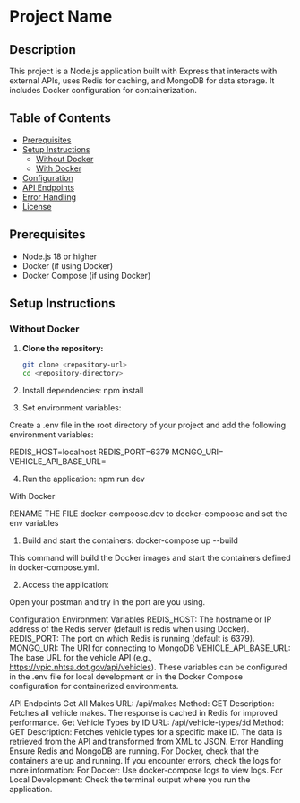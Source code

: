 # Project Name

## Description

This project is a Node.js application built with Express that interacts with external APIs, uses Redis for caching, and MongoDB for data storage. It includes Docker configuration for containerization.

## Table of Contents

- [Prerequisites](#prerequisites)
- [Setup Instructions](#setup-instructions)
  - [Without Docker](#without-docker)
  - [With Docker](#with-docker)
- [Configuration](#configuration)
- [API Endpoints](#api-endpoints)
- [Error Handling](#error-handling)
- [License](#license)

## Prerequisites

- Node.js 18 or higher
- Docker (if using Docker)
- Docker Compose (if using Docker)

## Setup Instructions

### Without Docker

1. **Clone the repository:**

   ```bash
   git clone <repository-url>
   cd <repository-directory>

   ```

2. Install dependencies:
   npm install

3. Set environment variables:

Create a .env file in the root directory of your project and add the following environment variables:

REDIS_HOST=localhost
REDIS_PORT=6379
MONGO_URI=
VEHICLE_API_BASE_URL=

4. Run the application:
   npm run dev

With Docker

RENAME THE FILE docker-compoose.dev to docker-compoose and set the env variables 

1. Build and start the containers:
   docker-compose up --build

This command will build the Docker images and start the containers defined in docker-compose.yml.

2. Access the application:

Open your postman and try in the port are you using.

Configuration
Environment Variables
REDIS_HOST: The hostname or IP address of the Redis server (default is redis when using Docker).
REDIS_PORT: The port on which Redis is running (default is 6379).
MONGO_URI: The URI for connecting to MongoDB 
VEHICLE_API_BASE_URL: The base URL for the vehicle API (e.g., https://vpic.nhtsa.dot.gov/api/vehicles).
These variables can be configured in the .env file for local development or in the Docker Compose configuration for containerized environments.

API Endpoints
Get All Makes
URL: /api/makes
Method: GET
Description: Fetches all vehicle makes. The response is cached in Redis for improved performance.
Get Vehicle Types by ID
URL: /api/vehicle-types/:id
Method: GET
Description: Fetches vehicle types for a specific make ID. The data is retrieved from the API and transformed from XML to JSON.
Error Handling
Ensure Redis and MongoDB are running. For Docker, check that the containers are up and running.
If you encounter errors, check the logs for more information:
For Docker: Use docker-compose logs to view logs.
For Local Development: Check the terminal output where you run the application.